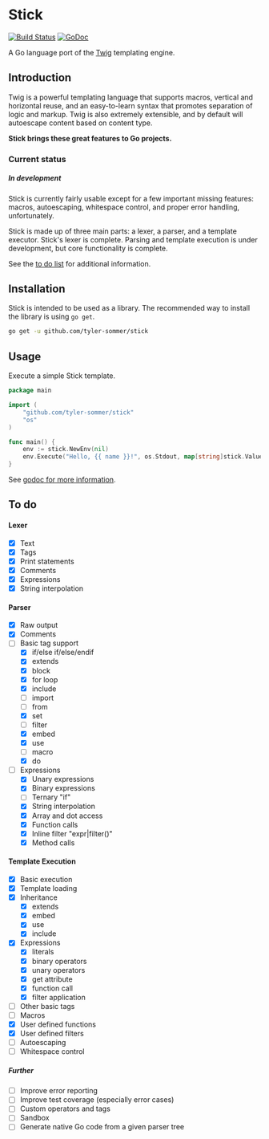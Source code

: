 Stick
=====

[![Build Status](https://travis-ci.org/tyler-sommer/stick.svg?branch=master)](https://travis-ci.org/tyler-sommer/stick)
[![GoDoc](https://godoc.org/github.com/tyler-sommer/stick?status.svg)](https://godoc.org/github.com/tyler-sommer/stick)

A Go language port of the [Twig](http://twig.sensiolabs.org/) templating engine. 


Introduction
------------

Twig is a powerful templating language that supports macros, vertical and 
horizontal reuse, and an easy-to-learn syntax that promotes separation of 
logic and markup. Twig is also extremely extensible, and by default will
autoescape content based on content type.


**Stick brings these great features to Go projects.**


### Current status

##### In development

Stick is currently fairly usable except for a few important missing features: macros,
autoescaping, whitespace control, and proper error handling, unfortunately.

Stick is made up of three main parts: a lexer, a parser, and a template executor. Stick's lexer
is complete. Parsing and template execution is under development, but core functionality is complete.

See the [to do list](#to-do) for additional information.


Installation
------------

Stick is intended to be used as a library. The recommended way to install the library is using `go get`.

```bash
go get -u github.com/tyler-sommer/stick
```


Usage
-----

Execute a simple Stick template.

```go
package main

import (
	"github.com/tyler-sommer/stick"
	"os"
)

func main() {
    env := stick.NewEnv(nil)
	env.Execute("Hello, {{ name }}!", os.Stdout, map[string]stick.Value{"name": "Tyler"})
}
```

See [godoc for more information](https://godoc.org/github.com/tyler-sommer/stick).


To do
-----

#### Lexer
- [x] Text
- [x] Tags
- [x] Print statements
- [x] Comments
- [x] Expressions
- [x] String interpolation

#### Parser
- [x] Raw output
- [x] Comments
- [ ] Basic tag support
    - [x] if/else if/else/endif
    - [x] extends
    - [x] block
    - [x] for loop
    - [x] include
    - [ ] import
    - [ ] from
    - [x] set
    - [ ] filter
    - [x] embed
    - [x] use
    - [ ] macro
    - [x] do
- [ ] Expressions
    - [x] Unary expressions
    - [x] Binary expressions
    - [ ] Ternary "if"
    - [x] String interpolation
    - [x] Array and dot access
    - [x] Function calls
    - [x] Inline filter "expr|filter()"
    - [x] Method calls

#### Template Execution
- [x] Basic execution
- [x] Template loading
- [x] Inheritance
    - [x] extends
    - [x] embed
    - [x] use
    - [x] include
- [x] Expressions
    - [x] literals
    - [x] binary operators
    - [x] unary operators
    - [x] get attribute
    - [x] function call
    - [x] filter application
- [ ] Other basic tags
- [ ] Macros
- [x] User defined functions
- [x] User defined filters
- [ ] Autoescaping
- [ ] Whitespace control

##### Further
- [ ] Improve error reporting
- [ ] Improve test coverage (especially error cases)
- [ ] Custom operators and tags
- [ ] Sandbox
- [ ] Generate native Go code from a given parser tree
